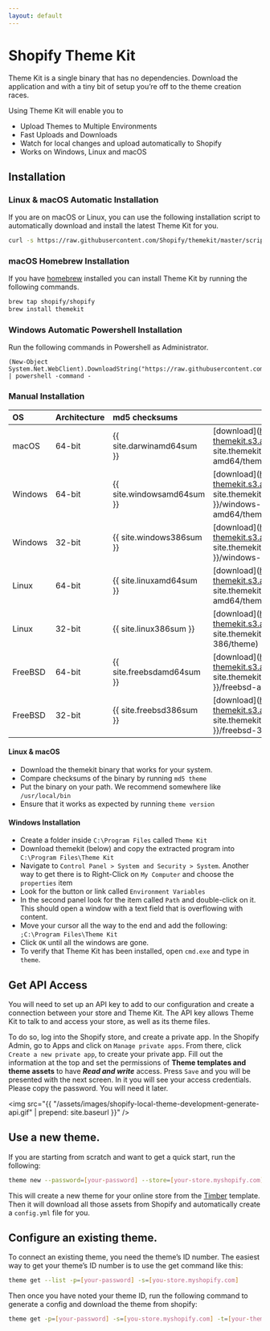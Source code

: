 ```yaml
---
layout: default
---
```

# Shopify Theme Kit

Theme Kit is a single binary that has no dependencies. Download the application
and with a tiny bit of setup you’re off to the theme creation races.

Using Theme Kit will enable you to

* Upload Themes to Multiple Environments
* Fast Uploads and Downloads
* Watch for local changes and upload automatically to Shopify
* Works on Windows, Linux and macOS

## Installation

### Linux & macOS Automatic Installation

If you are on macOS or Linux, you can use the following installation script to automatically
download and install the latest Theme Kit for you.

```bash
curl -s https://raw.githubusercontent.com/Shopify/themekit/master/scripts/install | sudo python
```

### macOS Homebrew Installation

If you have [homebrew](http://brew.sh/) installed you can install Theme Kit by running the following commands.

```bash
brew tap shopify/shopify
brew install themekit
```

### Windows Automatic Powershell Installation
Run the following commands in Powershell as Administrator.
```
(New-Object System.Net.WebClient).DownloadString("https://raw.githubusercontent.com/Shopify/themekit/master/scripts/install.ps1") | powershell -command -
```

### Manual Installation

| OS     | Architecture | md5 checksums              |          |
| :------| :------------| :------------------------- | :------- |
| macOS  | 64-bit       | {{ site.darwinamd64sum }}  |  [download](https://shopify-themekit.s3.amazonaws.com/{{ site.themekitversion }}/darwin-amd64/theme)
| Windows| 64-bit       | {{ site.windowsamd64sum }} |  [download](https://shopify-themekit.s3.amazonaws.com/{{ site.themekitversion }}/windows-amd64/theme.exe)
| Windows| 32-bit       | {{ site.windows386sum }}   |  [download](https://shopify-themekit.s3.amazonaws.com/{{ site.themekitversion }}/windows-386/theme.exe)
| Linux  | 64-bit       | {{ site.linuxamd64sum }}   |  [download](https://shopify-themekit.s3.amazonaws.com/{{ site.themekitversion }}/linux-amd64/theme)
| Linux  | 32-bit       | {{ site.linux386sum }}     |  [download](https://shopify-themekit.s3.amazonaws.com/{{ site.themekitversion }}/linux-386/theme)
| FreeBSD| 64-bit       | {{ site.freebsdamd64sum }} |  [download](https://shopify-themekit.s3.amazonaws.com/{{ site.themekitversion }}/freebsd-amd64/theme)
| FreeBSD| 32-bit       | {{ site.freebsd386sum }}   |  [download](https://shopify-themekit.s3.amazonaws.com/{{ site.themekitversion }}/freebsd-386/theme)

#### Linux & macOS
- Download the themekit binary that works for your system.
- Compare checksums of the binary by running `md5 theme`
- Put the binary on your path. We recommend somewhere like `/usr/local/bin`
- Ensure that it works as expected by running `theme version`

#### Windows Installation
- Create a folder inside `C:\Program Files` called `Theme Kit`
- Download themekit (below) and copy the extracted program into `C:\Program Files\Theme Kit`
- Navigate to `Control Panel > System and Security > System`. Another way to get there is to Right-Click on `My Computer` and choose the `properties` item
- Look for the button or link called `Environment Variables`
- In the second panel look for the item called `Path` and double-click on it. This should open a window with a text field that is overflowing with content.
- Move your cursor all the way to the end and add the following: `;C:\Program Files\Theme Kit`
- Click `OK` until all the windows are gone.
- To verify that Theme Kit has been installed, open `cmd.exe` and type in `theme`.

## Get API Access

You will need to set up an API key to add to our configuration and create a connection
between your store and Theme Kit. The API key allows Theme Kit to talk to and access
your store, as well as its theme files.

To do so, log into the Shopify store, and create a private app. In the Shopify
Admin, go to Apps and click on `Manage private apps`. From there, click `Create a
new private app`, to create your private app. Fill out the information at the top
and set the permissions of **Theme templates and theme assets** to have ***Read and write***
access. Press `Save` and you will be presented with the next screen. In it you will
see your access credentials. Please copy the password. You will need it later.

<img src="{{ "/assets/images/shopify-local-theme-development-generate-api.gif" | prepend: site.baseurl }}" />

## Use a new theme.

If you are starting from scratch and want to get a quick start, run the following:

```bash
theme new --password=[your-password] --store=[your-store.myshopify.com]
```

This will create a new theme for your online store from the [Timber](https://shopify.github.io/Timber/) template. Then
it will download all those assets from Shopify and automatically create a `config.yml` file for you.

## Configure an existing theme.

To connect an existing theme, you need the theme’s ID number. The easiest way to
get your theme’s ID number is to use the get command like this:

```bash
theme get --list -p=[your-password] -s=[you-store.myshopify.com]
```

Then once you have noted your theme ID, run the following command to generate a
config and download the theme from shopify:

```bash
theme get -p=[your-password] -s=[you-store.myshopify.com] -t=[your-theme-id]
```
